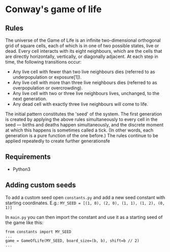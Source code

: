# Conway's game of life

## Rules
The universe of the Game of Life is an infinite two-dimensional orthogonal grid of square cells, each of which is in one of two possible states, live or dead. Every cell interacts with its eight neighbours, which are the cells that are directly horizontally, vertically, or diagonally adjacent. At each step in time, the following transitions occur:
* Any live cell with fewer than two live neighbours dies (referred to as underpopulation or exposure[1]).
* Any live cell with more than three live neighbours dies (referred to as overpopulation or overcrowding).
* Any live cell with two or three live neighbours lives, unchanged, to the next generation.
* Any dead cell with exactly three live neighbours will come to life.

The initial pattern constitutes the 'seed' of the system. The first generation is created by applying the above rules simultaneously to every cell in the seed — births and deaths happen simultaneously, and the discrete moment at which this happens is sometimes called a tick. (In other words, each generation is a pure function of the one before.) The rules continue to be applied repeatedly to create further generationsfe

## Requirements
* Python3

## Adding custom seeds
To add a custom seed open `constants.py` and add a new seed constant with starting coordinates. E.g.:
`MY_SEED = [(1, 0), (2, 0), (1, 1), (1, 2), (0, 1)]`


In `main.py` you can then import the constant and use it as a starting seed of the game like this:
```
from constants import MY_SEED
...
game = GameOfLife(MY_SEED, board_size=(b, b), shift=b // 2)
...
```
